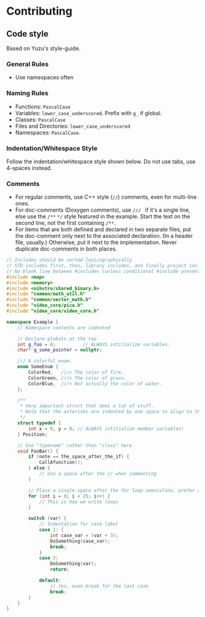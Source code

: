 # Contributing

## Code style
Based on Yuzu's style-guide.

### General Rules
* Use namespaces often

### Naming Rules
* Functions: `PascalCase`
* Variables: `lower_case_underscored`. Prefix with `g_` if global.
* Classes: `PascalCase`
* Files and Directories: `lower_case_underscored`
* Namespaces: `PascalCase`.

### Indentation/Whitespace Style
Follow the indentation/whitespace style shown below. Do not use tabs, use 4-spaces instead.

### Comments
* For regular comments, use C++ style (`//`) comments, even for multi-line ones.
* For doc-comments (Doxygen comments), use `/// ` if it's a single line, else use the `/**` `*/` style featured in the example. Start the text on the second line, not the first containing `/**`.
* For items that are both defined and declared in two separate files, put the doc-comment only next to the associated declaration. (In a header file, usually.) Otherwise, put it next to the implementation. Never duplicate doc-comments in both places.

```cpp
// Includes should be sorted lexicographically
// STD includes first, then, library includes, and finally project includes
// No blank line between #includes (unless conditional #include presents)
#include <map>
#include <memory>
#include <nihstro/shared_binary.h>
#include "common/math_util.h"
#include "common/vector_math.h"
#include "video_core/pica.h"
#include "video_core/video_core.h"

namespace Example {
    // Namespace contents are indented

    // Declare globals at the top
    int g_foo = 0;          // ALWAYS intitialize variables.
    char* g_some_pointer = nullptr;

    /// A colorful enum.
    enum SomeEnum {
        ColorRed,   ///< The color of fire.
        ColorGreen, ///< The color of grass.
        ColorBlue,  ///< Not actually the color of water.
    };

    /**
     * Very important struct that does a lot of stuff.
     * Note that the asterisks are indented by one space to align to the first line.
     */
    struct typedef {
        int x = 0, y = 0; // ALWAYS intitialize member variables!
    } Position;

    // Use "typename" rather than "class" here
    void FooBar() {
        if (note == the_space_after_the_if) {
            CallAfunction();
        } else {
            // Use a space after the // when commenting
        }

        // Place a single space after the for loop semicolons, prefer after-increment
        for (int i = 0; i < 25; i++) {
            // This is how we write loops
        }

        switch (var) {
            // Indentation for case label
            case 1: {
                int case_var = (var + 3);
                DoSomething(case_var);
                break;
            }
            case 3:
                DoSomething(var);
                return;

            default:
                // Yes, even break for the last case
                break;
        }
    }
}
```